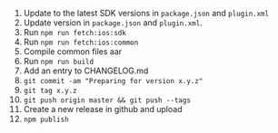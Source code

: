 1. Update to the latest SDK versions in `package.json` and `plugin.xml`
1. Update version in `package.json` and `plugin.xml`.
1. Run `npm run fetch:ios:sdk`
1. Run `npm run fetch:ios:common`
1. Compile common files aar
1. Run `npm run build`
1. Add an entry to CHANGELOG.md
1. `git commit -am "Preparing for version x.y.z"`
1. `git tag x.y.z`
1. `git push origin master && git push --tags`
1. Create a new release in github and upload
1. `npm publish`